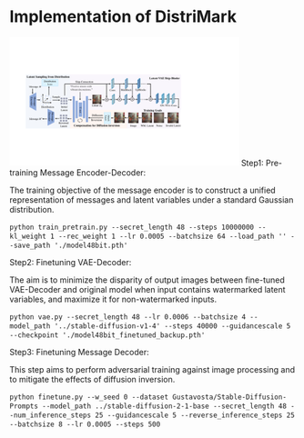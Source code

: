 Implementation of DistriMark
===
<img src=method.pdf  width="80%" height="60%">
Step1: Pre-training Message Encoder-Decoder:

The training objective of the message encoder is to construct a unified representation of messages and latent variables under a standard Gaussian distribution. 

```
python train_pretrain.py --secret_length 48 --steps 10000000 --kl_weight 1 --rec_weight 1 --lr 0.0005 --batchsize 64 --load_path '' --save_path './model48bit.pth'
```
 
Step2: Finetuning VAE-Decoder:

The aim is to minimize the disparity of output images between fine-tuned VAE-Decoder and original model when input contains watermarked latent variables, and maximize it for non-watermarked inputs.

```
python vae.py --secret_length 48 --lr 0.0006 --batchsize 4 --model_path '../stable-diffusion-v1-4' --steps 40000 --guidancescale 5 --checkpoint './model48bit_finetuned_backup.pth'
```

Step3: Finetuning Message Decoder:

This step aims to perform adversarial training against image processing and to mitigate the effects of diffusion inversion.
```
python finetune.py --w_seed 0 --dataset Gustavosta/Stable-Diffusion-Prompts --model_path ../stable-diffusion-2-1-base --secret_length 48 --num_inference_steps 25 --guidancescale 5 --reverse_inference_steps 25 --batchsize 8 --lr 0.0005 --steps 500
```
